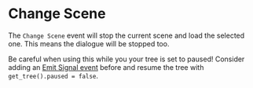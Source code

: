 # Change Scene

The `Change Scene` event will stop the current scene and load the selected one. This means the dialogue will be stopped too. 

Be careful when using this while you your tree is set to paused! Consider adding an [Emit Signal event](./040.md) before and resume the tree with `get_tree().paused = false`.